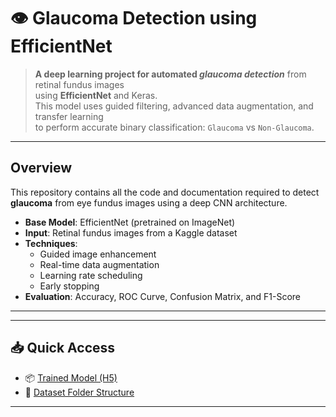 # 👁️ Glaucoma Detection using EfficientNet

> **A deep learning project for automated *glaucoma detection*** from retinal fundus images  
> using **EfficientNet** and Keras.  
> This model uses guided filtering, advanced data augmentation, and transfer learning  
> to perform accurate binary classification: `Glaucoma` vs `Non-Glaucoma`.

---

## Overview

This repository contains all the code and documentation required to detect **glaucoma** from eye fundus images using a deep CNN architecture.

-  **Base Model**: EfficientNet (pretrained on ImageNet)  
-  **Input**: Retinal fundus images from a Kaggle dataset  
-  **Techniques**:  
   - Guided image enhancement  
   - Real-time data augmentation  
   - Learning rate scheduling  
   - Early stopping  
-  **Evaluation**: Accuracy, ROC Curve, Confusion Matrix, and F1-Score

---



---

## 📥 Quick Access
- 📦 [Trained Model (H5)](./saved_model.h5)  
- 📂 [Dataset Folder Structure](#dataset)

---
